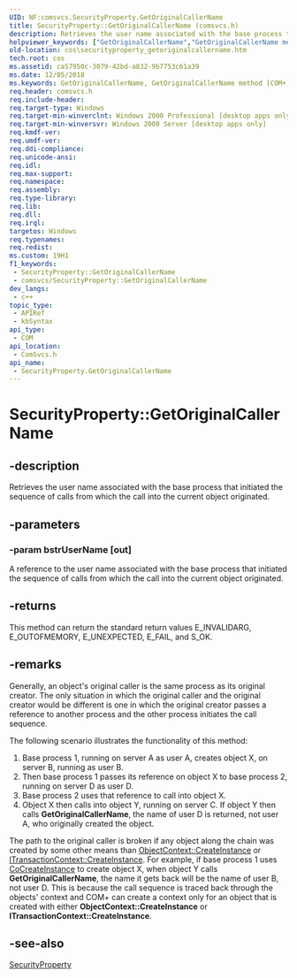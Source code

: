 ```yaml
---
UID: NF:comsvcs.SecurityProperty.GetOriginalCallerName
title: SecurityProperty::GetOriginalCallerName (comsvcs.h)
description: Retrieves the user name associated with the base process that initiated the sequence of calls from which the call into the current object originated.
helpviewer_keywords: ["GetOriginalCallerName","GetOriginalCallerName method [COM+]","GetOriginalCallerName method [COM+]","SecurityProperty interface","SecurityProperty interface [COM+]","GetOriginalCallerName method","SecurityProperty.GetOriginalCallerName","SecurityProperty::GetOriginalCallerName","_cos_SecurityProperty_GetOriginalCallerName","comsvcs/SecurityProperty::GetOriginalCallerName","cos.securityproperty_getoriginalcallername"]
old-location: cos\securityproperty_getoriginalcallername.htm
tech.root: cos
ms.assetid: ca57950c-3079-42bd-a832-9b7753c61a39
ms.date: 12/05/2018
ms.keywords: GetOriginalCallerName, GetOriginalCallerName method [COM+], GetOriginalCallerName method [COM+],SecurityProperty interface, SecurityProperty interface [COM+],GetOriginalCallerName method, SecurityProperty.GetOriginalCallerName, SecurityProperty::GetOriginalCallerName, _cos_SecurityProperty_GetOriginalCallerName, comsvcs/SecurityProperty::GetOriginalCallerName, cos.securityproperty_getoriginalcallername
req.header: comsvcs.h
req.include-header: 
req.target-type: Windows
req.target-min-winverclnt: Windows 2000 Professional [desktop apps only]
req.target-min-winversvr: Windows 2000 Server [desktop apps only]
req.kmdf-ver: 
req.umdf-ver: 
req.ddi-compliance: 
req.unicode-ansi: 
req.idl: 
req.max-support: 
req.namespace: 
req.assembly: 
req.type-library: 
req.lib: 
req.dll: 
req.irql: 
targetos: Windows
req.typenames: 
req.redist: 
ms.custom: 19H1
f1_keywords:
 - SecurityProperty::GetOriginalCallerName
 - comsvcs/SecurityProperty::GetOriginalCallerName
dev_langs:
 - c++
topic_type:
 - APIRef
 - kbSyntax
api_type:
 - COM
api_location:
 - ComSvcs.h
api_name:
 - SecurityProperty.GetOriginalCallerName
---
```


# SecurityProperty::GetOriginalCallerName


## -description

Retrieves the user name associated with the base process that initiated the sequence of calls from which the call into the current object originated.

## -parameters

### -param bstrUserName [out]

A reference to the user name associated with the base process that initiated the sequence of calls from which the call into the current object originated.

## -returns

This method can return the standard return values E_INVALIDARG, E_OUTOFMEMORY, E_UNEXPECTED, E_FAIL, and S_OK.

## -remarks

Generally, an object's original caller is the same process as its original creator. The only situation in which the original caller and the original creator would be different is one in which the original creator passes a reference to another process and the other process initiates the call sequence.

The following scenario illustrates the functionality of this method:

<ol>
<li>Base process 1, running on server A as user A, creates object X, on server B, running as user B.</li>
<li>Then base process 1 passes its reference on object X to base process 2, running on server D as user D.</li>
<li>Base process 2 uses that reference to call into object X.</li>
<li>Object X then calls into object Y, running on server C. If object Y then calls <b>GetOriginalCallerName</b>, the name of user D is returned, not user A, who originally created the object.</li>
</ol>
The path to the original caller is broken if any object along the chain was created by some other means than <a href="https://docs.microsoft.com/windows/desktop/api/comsvcs/nf-comsvcs-objectcontext-createinstance">ObjectContext::CreateInstance</a> or <a href="https://docs.microsoft.com/windows/desktop/api/comsvcs/nf-comsvcs-itransactioncontext-createinstance">ITransactionContext::CreateInstance</a>. For example, if base process 1 uses <a href="https://docs.microsoft.com/windows/desktop/api/combaseapi/nf-combaseapi-cocreateinstance">CoCreateInstance</a> to create object X, when object Y calls <b>GetOriginalCallerName</b>, the name it gets back will be the name of user B, not user D. This is because the call sequence is traced back through the objects' context and COM+ can create a context only for an object that is created with either <b>ObjectContext::CreateInstance</b> or <b>ITransactionContext::CreateInstance</b>.

## -see-also

<a href="https://docs.microsoft.com/windows/desktop/api/comsvcs/nn-comsvcs-securityproperty">SecurityProperty</a>

